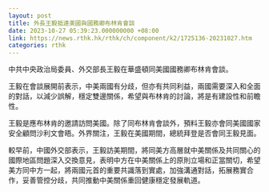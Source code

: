 ```yaml
---
layout: post
title: 外長王毅抵達美國與國務卿布林肯會談
date: 2023-10-27 05:39:23.000000000 +08:00
link: https://news.rthk.hk/rthk/ch/component/k2/1725136-20231027.htm
categories: rthk
---
```


中共中央政治局委員、外交部長王毅在華盛頓同美國國務卿布林肯會談。

王毅在會談展開前表示，中美兩國有分歧，但亦有共同利益，兩國需要深入和全面的對話，以減少誤解，穩定雙邊關係，希望與布林肯的討論，將是有建設性和前瞻性。

王毅是應布林肯的邀請訪問美國。除了同布林肯會談外，預料王毅亦會同美國國家安全顧問沙利文會晤。外界關注，王毅在美國期間，總統拜登是否會同王毅見面。

較早前，中國外交部表示，王毅訪美期間，將同美方高層就中美關係及共同關心的國際地區問題深入交換意見，表明中方在中美關係上的原則立場和正當關切，希望美方同中方一起，將兩國元首的重要共識落到實處，加強溝通對話，拓展務實合作，妥善管控分歧，共同推動中美關係重回健康穩定發展軌道。
